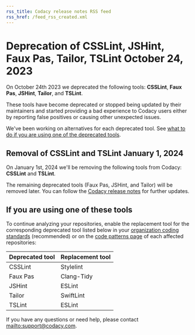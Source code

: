 ```yaml
---
rss_title: Codacy release notes RSS feed
rss_href: /feed_rss_created.xml
---
```


# Deprecation of CSSLint, JSHint, Faux Pas, Tailor, TSLint October 24, 2023<!-- DOCS-609 update with correct launch date -->

On October 24th 2023<!-- DOCS-609 update with correct launch date --> we deprecated the following tools: **CSSLint**, **Faux Pas**, **JSHint**, **Tailor**, and **TSLint**.

These tools have become deprecated or stopped being updated by their maintainers and started providing a bad experience to Codacy users either by reporting false positives or causing other unexpected issues.

We've been working on alternatives for each deprecated tool. See [what to do if you are using one of the deprecated tools](#if-you-are-using-one-of-these-tools).

## Removal of CSSLint and TSLint January 1, 2024

On January 1st, 2024 we'll be removing the following tools from Codacy: **CSSLint** and **TSLint**.

The remaining deprecated tools (Faux Pas, JSHint, and Tailor) will be removed later. You can follow the [Codacy release notes](https://docs.codacy.com/release-notes/) for further updates.

## If you are using one of these tools

To continue analyzing your repositories, enable the replacement tool for the corresponding deprecated tool listed below in your [organization coding standards](../../organizations/using-coding-standards.md) (recommended) or on the [code patterns page](../../repositories-configure/configuring-code-patterns.md) of each affected repositories:

| Deprecated tool | Replacement tool |
|-----------------|------------------|
| CSSLint         | Stylelint        |
| Faux Pas        | Clang-Tidy       |
| JSHint          | ESLint           |
| Tailor          | SwiftLint        |
| TSLint          | ESLint           |

If you have any questions or need help, please contact <mailto:support@codacy.com>.
